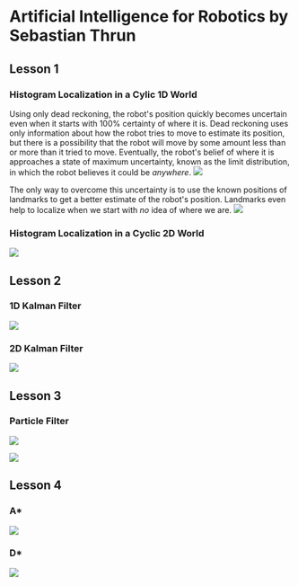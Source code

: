# Artificial Intelligence for Robotics by Sebastian Thrun

## Lesson 1
### Histogram Localization in a Cylic 1D World
Using only dead reckoning, the robot's position quickly becomes uncertain even when it starts with 100% certainty of where it is. Dead reckoning uses only information about how the robot tries to move to estimate its position, but there is a possibility that the robot will move by some amount less than or more than it tried to move. Eventually, the robot's belief of where it is approaches a state of maximum uncertainty, known as the limit distribution, in which the robot believes it could be _anywhere_.
![](https://github.com/daniel-s-ingram/ai_for_robotics/blob/master/1_HistogramFilter/only_move.gif)

The only way to overcome this uncertainty is to use the known positions of landmarks to get a better estimate of the robot's position. Landmarks even help to localize when we start with _no_ idea of where we are. 
![](https://github.com/daniel-s-ingram/ai_for_robotics/blob/master/1_HistogramFilter/sense_and_move.gif)

### Histogram Localization in a Cyclic 2D World
![](https://github.com/daniel-s-ingram/ai_for_robotics/blob/master/1_HistogramFilter/localization_2d.gif)

## Lesson 2
### 1D Kalman Filter
![](https://github.com/daniel-s-ingram/ai_for_robotics/blob/master/2_KalmanFilter/kalman_1d.gif)

### 2D Kalman Filter
![](https://github.com/daniel-s-ingram/ai_for_robotics/blob/master/2_KalmanFilter/kalman_2d.gif)

## Lesson 3
### Particle Filter
![](https://github.com/daniel-s-ingram/ai_for_robotics/blob/master/3_ParticleFilter/particle_filter.gif)

![](https://github.com/daniel-s-ingram/ai_for_robotics/blob/master/3_ParticleFilter/car.gif)

## Lesson 4
### A*
![](https://github.com/daniel-s-ingram/ai_for_robotics/blob/master/4_Search/astar_grid.gif)

### D*
![](https://github.com/daniel-s-ingram/ai_for_robotics/blob/master/4_Search/dstar_grid.gif)
